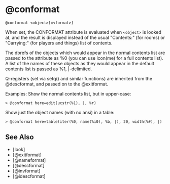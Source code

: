 # @conformat
`@conformat <object>[=<format>]`

When set, the CONFORMAT attribute is evaluated when `<object>` is looked at, and the result is displayed instead of the usual "Contents:" (for rooms) or "Carrying:" (for players and things) list of contents.

The dbrefs of the objects which would appear in the normal contents list are passed to the attribute as %0 (you can use lcon(me) for a full contents list). A list of the names of these objects as they would appear in the default contents list is passed as %1, |-delimited.

Q-registers (set via setq() and similar functions) are inherited from the @descformat, and passed on to the @exitformat.

Examples:
Show the normal contents list, but in upper-case:
```
> @conformat here=edit(ucstr(%1), |, %r)
```

Show just the object names (with no ansi) in a table:
```
> @conformat here=table(iter(%0, name(%i0), %b, |), 20, width(%#), |)
```


## See Also
- [look]
- [@exitformat]
- [@nameformat]
- [@descformat]
- [@invformat]
- [@idescformat]

